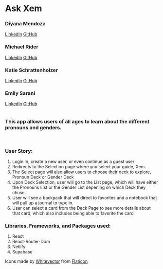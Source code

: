 # Ask Xem
### Diyana Mendoza
[LinkedIn](https://www.linkedin.com/in/diyana-mendoza-price/)
[GitHub](https://github.com/diyanamendoza)
### Michael Rider
[LinkedIn](https://www.linkedin.com/in/mikepdxrider/)
[GitHub](https://github.com/MikepdXRider)
### Katie Schrattenholzer
[LinkedIn](https://www.linkedin.com/in/k-schrattenholzer/)
[GitHub](https://github.com/k-schrattenholzer)
### Emily Sarani
[LinkedIn](https://www.linkedin.com/in/emily-sarani-2b3074135/)
[GitHub](https://github.com/EmilyDSarani)
<br>
<br>
### This app allows users of all ages to learn about the different pronouns and genders. 
<br>


### User Story:
1. Login in, create a new user, or even continue as a guest user
2. Redirects to the Selection page where you select your guide, Xem. 
3. The Select page will also allow users to choose their deck to explore, Pronoun Deck or Gender Deck
4. Upon Deck Selection, user will go to the List page, which will have either the Pronouns List or the Gender List depening on which Deck they chose.
5. User will see a backpack that will direct to favorites and a notebook that will pull up a journal to type in.
6. User can select a card from the Deck Page to see more details about that card, which also includes being able to favorite the card

### Libraries, Frameworks, and Packages used:
1. React
2. React-Router-Dom
3. Netlify
4. Supabase

Icons made by [Whitevector](https://www.flaticon.com/authors/whitevector) from [Flaticon](https://www.flaticon.com/)